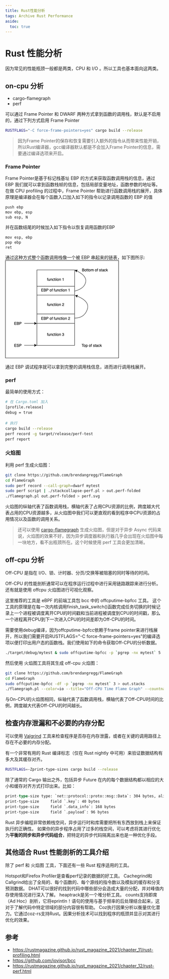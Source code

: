 ```yaml
---
title: Rust性能分析
tags: Archive Rust Performance
aside:
  toc: true
---
```


# Rust 性能分析
因为常见的性能瓶颈一般都是两类，CPU 和 I/O 。所以工具也基本面向这两类。
## on-cpu 分析
- cargo-flamegraph
- perf

可以通过 Frame Pointer 和 DWARF 两种方式拿到函数的调用栈，默认是不启用的，通过下列方式启用 Frame Pointer
```bash
RUSTFLAGS="-C force-frame-pointers=yes" cargo build --release
```
> 因为Frame Pointer的保存和恢复需要引入额外的指令从而带来性能开销，所以Rust编译器，gcc编译器默认都是不会加入Frame Pointer的信息，需要通过编译选项来开启。

### Frame Pointer
Frame Pointer是基于标记栈基址 EBP 的方式来获取函数调用栈的信息，通过 EBP 我们就可以拿到函数栈帧的信息，包括局部变量地址，函数参数的地址等。
在做 CPU profiling 的过程中，Frame Pointer 帮助进行函数调用栈的展开，具体原理是编译器会在每个函数入口加入如下的指令以记录调用函数的 EBP 的值
```
push ebp
mov	ebp, esp
sub	esp, N
```
并在函数结尾的时候加入如下指令以恢复调用函数的EBP
```
mov	esp, ebp
pop	ebp
ret
```

通过这种方式整个函数调用栈像一个被 EBP 串起来的链表，如下图所示:
![alt text](/images/01-hp-box/image-7.png)

通过 EBP 调试程序就可以拿到完整的调用栈信息，进而进行调用栈展开。

### perf
最简单的使用方式：
```bash
# 在 Cargo.toml 加入
[profile.release]
debug = true

# 执行
cargo build --release
perf record -g target/release/perf-test
perf report
```


### 火焰图
利用 perf 生成火焰图：
```bash
git clone https://github.com/brendangregg/FlameGraph
cd FlameGraph
sudo perf record --call-graph=dwarf mytest
sudo perf script | ./stackcollapse-perf.pl > out.perf-folded
./flamegraph.pl out.perf-folded > perf.svg
```

火焰图的纵轴代表了函数调用栈，横轴代表了占用CPU资源的比例，跨度越大代表占用的CPU资源越多，从火焰图中我们可以更直观的看到程序中CPU资源的占用情况以及函数的调用关系。


> 还可以使用 [cargo-flamegraph](https://crates.io/crates/flamegraph) 生成火焰图，但是对于异步 Async 代码来说，火焰图的效果不好，因为异步调度器和执行器几乎会出现在火焰图中每一块地方，看不出瓶颈所在。这个时候使用 perf 工具会更加清晰。

## off-cpu 分析
Off-CPU 是指在 I/O、锁、计时器、分页/交换等被阻塞的同时等待的时间。

Off-CPU 的性能剖析通常可以在程序运行过程中进行采用链路跟踪来进行分析。还有就是使用 offcpu 火焰图进行可视化观察。

这里推荐的工具是 eBPF 的前端工具包 bcc 中的 offcputime-bpfcc 工具。
这个工具的原理是在每一次内核调用finish_task_switch()函数完成任务切换的时候记录上一个进程被调度离开CPU的时间戳和当前进程被调度到CPU的时间戳，那么一个进程离开CPU到下一次进入CPU的时间差即为Off-CPU的时间。

需要使用debug编译，因为offcputime-bpfcc依赖于frame pointer来进行栈展开，所以我们需要开启RUSTFLAGS="-C force-frame-pointers=yes"的编译选项以便打印出用户态的函数栈。我们使用如下的命令获取Off-CPU的分析数据。
```bash
./target/debug/mytest & sudo offcputime-bpfcc -p `pgrep -nx mytest` 5
```

然后使用 火焰图工具将其生成 off-cpu 火焰图：
```bash
git clone https://github.com/brendangregg/FlameGraph
cd FlameGraph
sudo offcputime-bpfcc -df -p `pgrep -nx mytest` 3 > out.stacks
./flamegraph.pl --color=io --title="Off-CPU Time Flame Graph" --countname=us < out.stacks > out.svg
```
与On-CPU的火焰图相同，纵轴代表了函数调用栈，横轴代表了Off-CPU时间的比例，跨度越大代表Off-CPU的时间越长。



## 检查内存泄漏和不必要的内存分配
可以使用 [Valgrind](https://www.valgrind.org/) 工具来检查程序是否存在内存泄露，或者在关键的调用路径上存在不必要的内存分配。

有一个非常有用的 Rust 编译标志（仅在 Rust nightly 中可用）来验证数据结构有多大及其缓存对齐。
```bash
RUSTFLAGS=-Zprint-type-sizes cargo build --release
```
除了通常的 Cargo 输出之外，包括异步 Future 在内的每个数据结构都以相应的大小和缓存对齐方式打印出来。比如：
```rust
print-type-size type: `net::protocol::proto::msg::Data`: 304 bytes, alignment: 8 bytes
print-type-size     field `.key`: 40 bytes
print-type-size     field `.data_info`: 168 bytes
print-type-size     field `.payload`: 96 bytes
```
Rust 异步编程非常依赖栈空间，异步运行时和库需要把所有东西放到栈上来保证执行的正确性。
如果你的异步程序占用了过多的栈空间，可以考虑将其进行优化为**平衡的同步和异步代码组合**，把特定的异步代码隔离出来也是一种优化手段。


## 其他适合 Rust 性能剖析的工具介绍
除了 perf 和 火焰图 工具，下面还有一些 Rust 程序适用的工具。

Hotspot和Firefox Profiler是查看perf记录的数据的好工具。
Cachegrind和Callgrind给出了全局的、每个函数的、每个源线的指令数以及模拟的缓存和分支预测数据。
DHAT可以很好的找到代码中哪些部分会造成大量的分配，并对峰值内存使用情况进行深入了解。
heaptrack是另一个堆分析工具。
counts支持即席（Ad Hoc）剖析，它将eprintln！语句的使用与基于频率的后处理结合起来，这对于了解代码中特定领域的部分内容很有帮助。
Coz执行因果分析以衡量优化潜力。它通过coz-rs支持Rust。因果分析技术可以找到程序的瓶颈并显示对其进行优化的效果。

## 参考
- https://rustmagazine.github.io/rust_magazine_2021/chapter_11/rust-profiling.html
- https://github.com/iovisor/bcc
- https://rustmagazine.github.io/rust_magazine_2021/chapter_12/rust-perf.html


